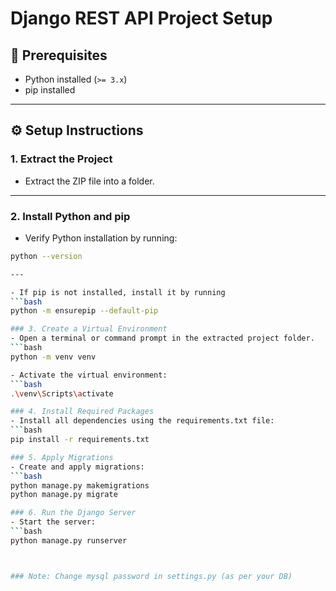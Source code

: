 # Django REST API Project Setup

## 📌 **Prerequisites**
- Python installed (`>= 3.x`)
- pip installed

---

## ⚙️ Setup Instructions

### 1. Extract the Project
- Extract the ZIP file into a folder.

---

### 2. Install Python and pip
- Verify Python installation by running:
```bash
python --version

---

- If pip is not installed, install it by running
```bash
python -m ensurepip --default-pip

### 3. Create a Virtual Environment
- Open a terminal or command prompt in the extracted project folder.
```bash
python -m venv venv

- Activate the virtual environment:
```bash
.\venv\Scripts\activate

### 4. Install Required Packages
- Install all dependencies using the requirements.txt file:
```bash
pip install -r requirements.txt

### 5. Apply Migrations
- Create and apply migrations:
```bash
python manage.py makemigrations
python manage.py migrate

### 6. Run the Django Server
- Start the server:
```bash
python manage.py runserver



### Note: Change mysql password in settings.py (as per your DB)

